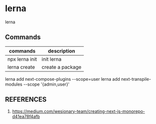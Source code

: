 # lerna
lerna

## Commands
| commands     |   description       |
|---------------|--------------------|
|  npx lerna init | init lerna       |
|  lerna create  | create a package  |

lerna add next-compose-plugins --scope=user
lerna add next-transpile-modules --scope '{admin,user}'
## REFERENCES
1. https://medium.com/wesionary-team/creating-next-js-monorepo-d41ea78f4afb
